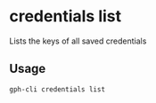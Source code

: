 # credentials list

Lists the keys of all saved credentials

## Usage

```bash
gph-cli credentials list
```



